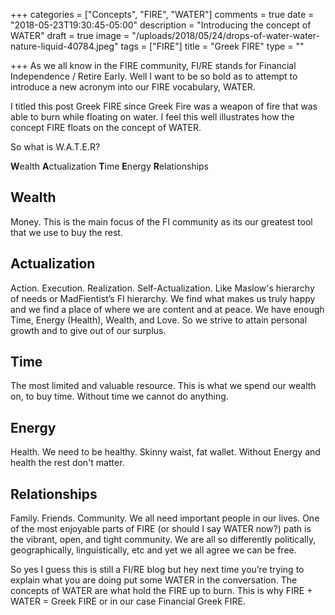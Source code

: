 +++
categories = ["Concepts", "FIRE", "WATER"]
comments = true
date = "2018-05-23T19:30:45-05:00"
description = "Introducing the concept of WATER"
draft = true
image = "/uploads/2018/05/24/drops-of-water-water-nature-liquid-40784.jpeg"
tags = ["FIRE"]
title = "Greek FIRE"
type = ""

+++
As we all know in the FIRE community, FI/RE stands for Financial Independence / Retire Early. Well I want to be so bold as to attempt to introduce a new acronym into our FIRE vocabulary, WATER. 

I titled this post Greek FIRE since Greek Fire was a weapon of fire that was able to burn while floating on water. I feel this well illustrates how the concept FIRE floats on the concept of WATER.

So what is W.A.T.E.R?

**W**ealth **A**ctualization **T**ime **E**nergy **R**elationships

## Wealth

Money. This is the main focus of the FI community as its our greatest tool that we use to buy the rest.

## Actualization

Action. Execution. Realization. Self-Actualization. Like Maslow's hierarchy of needs or MadFientist’s FI hierarchy. We find what makes us truly happy and we find a place of where we are content and at peace. We have enough Time, Energy (Health), Wealth, and Love. So we strive to attain personal growth and to give out of our surplus.

## Time

The most limited and valuable resource. This is what we spend our wealth on, to buy time. Without time we cannot do anything.

## Energy

Health. We need to be healthy. Skinny waist, fat wallet. Without Energy and health the rest don't matter.

## Relationships

Family. Friends. Community. We all need important people in our lives. One of the most enjoyable parts of FIRE (or should I say WATER now?) path is the vibrant, open, and tight community. We are all so differently politically, geographically, linguistically, etc and yet we all agree we can be free.

So yes I guess this is still a FI/RE blog but hey next time you’re trying to explain what you are doing put some WATER in the conversation. The concepts of WATER are what hold the FIRE up to burn. This is why FIRE + WATER = Greek FIRE or in our case Financial Greek FIRE.